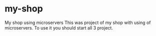 # my-shop
My shop using microservers
This was project of my shop with using of microservers. To use it you should start all 3 project.

